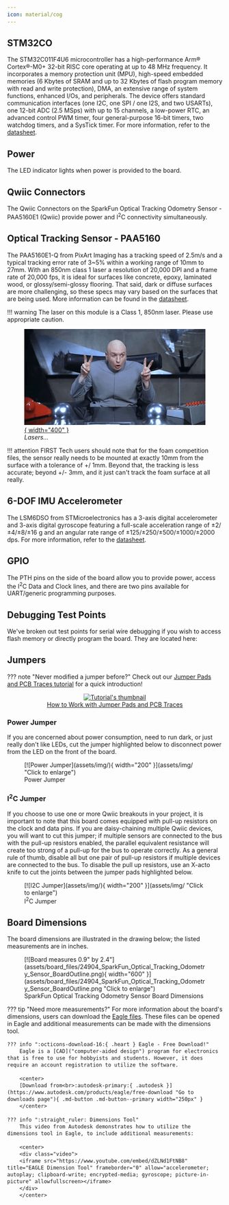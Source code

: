 ```yaml
---
icon: material/cog
---
```




## STM32CO

The STM32C011F4U6 microcontroller has a high-performance Arm® Cortex®-M0+ 32-bit RISC core operating at up to 48 MHz frequency. It incorporates a memory protection unit (MPU), high-speed embedded memories (6 Kbytes of SRAM and up to 32 Kbytes of flash program memory with read and write protection), DMA, an extensive range of system functions, enhanced I/Os, and peripherals. The device offers standard communication interfaces (one I2C, one SPI / one I2S, and two USARTs), one 12-bit ADC (2.5 MSps) with up to 15 channels, a low-power RTC, an advanced control PWM timer, four general-purpose 16-bit timers, two watchdog timers, and a SysTick timer. For more information, refer to the [datasheet](assets/documentation/stm32c011d6-3082107.pdf).

<!--
<figure markdown>
[![STM32 Processor](assets/img/){ width="200" }](assets/img/ "Click to enlarge")
<figcaption markdown>STM32 Processor</figcaption>
</figure>
-->

## Power

The LED indicator lights when power is provided to the board. 

<!--
<figure markdown>
[![Power LED(assets/img/){ width="200" }](assets/img/ "Click to enlarge")
<figcaption markdown>Power LED</figcaption>
</figure>
-->

## Qwiic Connectors

The Qwiic Connectors on the SparkFun Optical Tracking Odometry Sensor - PAA5160E1 (Qwiic) provide power and I<sup>2</sup>C connectivity simultaneously. <!--The default I<sup>2</sup>C address is . -->

<!--
<figure markdown>
[![Qwiic Connectors](assets/img/){ width="200" }](assets/img/ "Click to enlarge")
<figcaption markdown>Qwiic Connectors</figcaption>
</figure>
-->

## Optical Tracking Sensor - PAA5160

The PAA5160E1-Q from PixArt Imaging has a tracking speed of 2.5m/s and a typical tracking error rate of 3~5% within a working range of 10mm to 27mm. With an 850nm class 1 laser a resolution of 20,000 DPI and a frame rate of 20,000 fps, it is ideal for surfaces like concrete, epoxy, laminated wood, or glossy/semi-glossy flooring. That said, dark or diffuse surfaces are more challenging, so these specs may vary based on the surfaces that are being used. More information can be found in the [datasheet](assets/documentation/PAA5160_Datasheet_General.pdf).

!!! warning
	The laser on this module is a Class 1, 850nm laser. Please use appropriate caution. 
	<figure markdown>
	[![Dr. Evil using air quotes to say "freaking laser beams"](assets/img/laserbeams.gif){ width="400" }](assets/img/laserbeams.gif "Click to enlarge")
	<figcaption markdown>*Lasers...*</figcaption>
	</figure>

<!--
<figure markdown>
[![Optical Tracking Sensor - PAA5160](assets/img/){ width="200" }](assets/img/ "Click to enlarge")
<figcaption markdown>Optical Tracking Sensor - PAA5160</figcaption>
</figure>
-->

!!! attention
	FIRST Tech users should note that for the foam competition files, the sensor really needs to be mounted at exactly 10mm from the surface with a tolerance of +/ 1mm. Beyond that, the tracking is less accurate; beyond +/- 3mm, and it just can't track the foam surface at all really.




## 6-DOF IMU Accelerometer

The LSM6DSO from STMicroelectronics has a 3-axis digital accelerometer and 3-axis digital gyroscope featuring a full-scale acceleration range of ±2/±4/±8/±16 g and an angular rate range of ±125/±250/±500/±1000/±2000 dps. For more information, refer to the [datasheet](assets/documentation/lsm6dso.pdf). 

<!--
<figure markdown>
[![LSM6DSO 6-DOF IMU Accelerometer](assets/img/){ width="200" }](assets/img/ "Click to enlarge")
<figcaption markdown>LSM6DSO 6-DOF IMU Accelerometer</figcaption>
</figure>
-->

## GPIO

The PTH pins on the side of the board allow you to provide power, access the I<sup>2</sup>C Data and Clock lines, and there are two pins available for UART/generic programming purposes. 

<!--
<figure markdown>
[![GPIO pins are highlighted](assets/img/){ width="200" }](assets/img/ "Click to enlarge")
<figcaption markdown>LSM6DSO 6-DOF IMU Accelerometer</figcaption>
</figure>
-->


## Debugging Test Points

We've broken out test points for serial wire debugging if you wish to access flash memory or directly program the board. They are located here: 

<!--
<figure markdown>
[![Debugging Test Points](assets/img/){ width="200" }](assets/img/ "Click to enlarge")
<figcaption markdown>Debugging Test Points</figcaption>
</figure>
-->


## Jumpers

??? note "Never modified a jumper before?"
	Check out our <a href="https://learn.sparkfun.com/tutorials/664">Jumper Pads and PCB Traces tutorial</a> for a quick introduction!
	<p align="center">
		<a href="https://learn.sparkfun.com/tutorials/664">
		<img src="https://cdn.sparkfun.com/c/264-148/assets/learn_tutorials/6/6/4/PCB_TraceCutLumenati.jpg" alt="Tutorial's thumbnail"><br>
        How to Work with Jumper Pads and PCB Traces</a>
	</p>

### Power Jumper

If you are concerned about power consumption, need to run dark, or just really don't like LEDs, cut the jumper highlighted below to disconnect power from the LED on the front of the board. 

<figure markdown>
[![Power Jumper](assets/img/){ width="200" }](assets/img/ "Click to enlarge")
<figcaption markdown>Power Jumper</figcaption>
</figure>


### I<sup>2</sup>C Jumper

If you choose to use one or more Qwiic breakouts in your project, it is important to note that this board comes equipped with pull-up resistors on the clock and data pins. If you are daisy-chaining multiple Qwiic devices, you will want to cut this jumper; if multiple sensors are connected to the bus with the pull-up resistors enabled, the parallel equivalent resistance will create too strong of a pull-up for the bus to operate correctly. As a general rule of thumb, disable all but one pair of pull-up resistors if multiple devices are connected to the bus. To disable the pull up resistors, use an X-acto knife to cut the joints between the jumper pads highlighted below.

<figure markdown>
[![I2C Jumper](assets/img/){ width="200" }](assets/img/ "Click to enlarge")
<figcaption markdown>I<sup>2</sup>C Jumper</figcaption>
</figure>

## Board Dimensions

The board dimensions are illustrated in the drawing below; the listed measurements are in inches.

<figure markdown>
[![Board measures 0.9" by 2.4"](assets/board_files/24904_SparkFun_Optical_Tracking_Odometry_Sensor_BoardOutline.png){ width="600" }](assets/board_files/24904_SparkFun_Optical_Tracking_Odometry_Sensor_BoardOutline.png "Click to enlarge")
<figcaption markdown>SparkFun Optical Tracking Odometry Sensor Board Dimensions</figcaption>
</figure>

??? tip "Need more measurements?"
	For more information about the board's dimensions, users can download the [Eagle files](assets/board_files/24904_SparkFun_Optical_Tracking_Odometry_Sensor_EagleFiles.zip). These files can be opened in Eagle and additional measurements can be made with the dimensions tool.

	??? info ":octicons-download-16:{ .heart } Eagle - Free Download!"
		Eagle is a [CAD]("computer-aided design") program for electronics that is free to use for hobbyists and students. However, it does require an account registration to utilize the software.

		<center>
		[Download from<br>:autodesk-primary:{ .autodesk }](https://www.autodesk.com/products/eagle/free-download "Go to downloads page"){ .md-button .md-button--primary width="250px" }
		</center>
	
	??? info ":straight_ruler: Dimensions Tool"
		This video from Autodesk demonstrates how to utilize the dimensions tool in Eagle, to include additional measurements:

		<center>
		<div class="video">
		<iframe src="https://www.youtube.com/embed/dZLNd1FtNB8" title="EAGLE Dimension Tool" frameborder="0" allow="accelerometer; autoplay; clipboard-write; encrypted-media; gyroscope; picture-in-picture" allowfullscreen></iframe>
		</div>
		</center>




